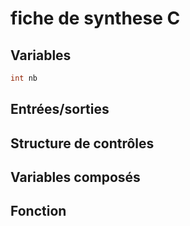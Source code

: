 # fiche de synthese C

## Variables

```c
int nb
```


## Entrées/sorties

## Structure de contrôles

## Variables composés

## Fonction
